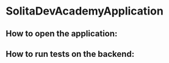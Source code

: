 # SolitaDevAcademyApplication

## How to open the application: 

## How to run tests on the backend: 
